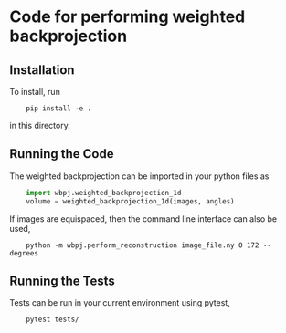 # Code for performing weighted backprojection

Installation
-----------------
To install, run 
```shell
    pip install -e .
```
in this directory.

Running the Code
-----------------
The weighted backprojection can be imported in your python files as 
```Python
    import wbpj.weighted_backprojection_1d
    volume = weighted_backprojection_1d(images, angles)
```
If images are equispaced, then the command line interface can also be used,
```shell
    python -m wbpj.perform_reconstruction image_file.ny 0 172 --degrees
```

Running the Tests
-----------------
Tests can be run in your current environment using pytest,
```shell
    pytest tests/
```
